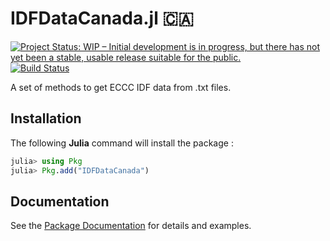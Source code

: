 # IDFDataCanada.jl 🇨🇦
[![Project Status: WIP – Initial development is in progress, but there has not yet been a stable, usable release suitable for the public.](https://www.repostatus.org/badges/latest/wip.svg)](https://www.repostatus.org/#wip)
[![Build Status](https://app.travis-ci.com/houton199/IDFDataCanada.jl.svg?branch=master)](https://app.travis-ci.com/houton199/IDFDataCanada.jl)

A set of methods to get ECCC IDF data from .txt files.

## Installation

The following **Julia** command will install the package :

```julia
julia> using Pkg
julia> Pkg.add("IDFDataCanada")
```

## Documentation 

See the [Package Documentation]() for details and examples.